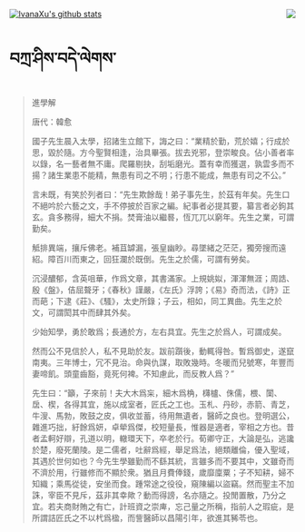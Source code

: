 [![IvanaXu's github stats](https://github-readme-stats.vercel.app/api?username=IvanaXu&show_icons=true&theme=vue-dark)](https://github.com/anuraghazra/github-readme-stats)
<img align="right" src="https://github-readme-stats.vercel.app/api/top-langs/?username=IvanaXu&langs_count=3&theme=graywhite" />
# བཀྲ་ཤིས་བདེ་ལེགས་
> 進學解
> 
> 唐代：韓愈 
> 
> 國子先生晨入太學，招諸生立館下，誨之曰：“業精於勤，荒於嬉；行成於思，毀於隨。方今聖賢相逢，治具畢張。拔去兇邪，登崇畯良。佔小善者率以錄，名一藝者無不庸。爬羅剔抉，刮垢磨光。蓋有幸而獲選，孰雲多而不揚？諸生業患不能精，無患有司之不明；行患不能成，無患有司之不公。”
> 
> 言未既，有笑於列者曰：“先生欺餘哉！弟子事先生，於茲有年矣。先生口不絕吟於六藝之文，手不停披於百家之編。紀事者必提其要，纂言者必鉤其玄。貪多務得，細大不捐。焚膏油以繼晷，恆兀兀以窮年。先生之業，可謂勤矣。
> 
> 觝排異端，攘斥佛老。補苴罅漏，張皇幽眇。尋墜緒之茫茫，獨旁搜而遠紹。障百川而東之，回狂瀾於既倒。先生之於儒，可謂有勞矣。
> 
> 沉浸醲郁，含英咀華，作爲文章，其書滿家。上規姚姒，渾渾無涯；周誥、殷《盤》，佶屈聱牙；《春秋》謹嚴，《左氏》浮誇；《易》奇而法，《詩》正而葩；下逮《莊》、《騷》，太史所錄；子云，相如，同工異曲。先生之於文，可謂閎其中而肆其外矣。
> 
> 少始知學，勇於敢爲；長通於方，左右具宜。先生之於爲人，可謂成矣。
> 
> 然而公不見信於人，私不見助於友。跋前躓後，動輒得咎。暫爲御史，遂竄南夷。三年博士，冗不見治。命與仇謀，取敗幾時。冬暖而兒號寒，年豐而妻啼飢。頭童齒豁，竟死何裨。不知慮此，而反教人爲？”
> 
> 先生曰：“籲，子來前！夫大木爲杗，細木爲桷，欂櫨、侏儒，椳、闑、扂、楔，各得其宜，施以成室者，匠氏之工也。玉札、丹砂，赤箭、青芝，牛溲、馬勃，敗鼓之皮，俱收並蓄，待用無遺者，醫師之良也。登明選公，雜進巧拙，紆餘爲妍，卓犖爲傑，校短量長，惟器是適者，宰相之方也。昔者孟軻好辯，孔道以明，轍環天下，卒老於行。荀卿守正，大論是弘，逃讒於楚，廢死蘭陵。是二儒者，吐辭爲經，舉足爲法，絕類離倫，優入聖域，其遇於世何如也？今先生學雖勤而不繇其統，言雖多而不要其中，文雖奇而不濟於用，行雖修而不顯於衆。猶且月費俸錢，歲靡廩粟；子不知耕，婦不知織；乘馬從徒，安坐而食。踵常途之役役，窺陳編以盜竊。然而聖主不加誅，宰臣不見斥，茲非其幸歟？動而得謗，名亦隨之。投閒置散，乃分之宜。若夫商財賄之有亡，計班資之崇庳，忘己量之所稱，指前人之瑕疵，是所謂詰匠氏之不以杙爲楹，而訾醫師以昌陽引年，欲進其豨苓也。
>